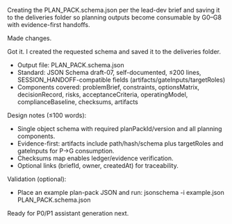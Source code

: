 Creating the PLAN_PACK.schema.json per the lead-dev brief and saving it to the deliveries folder so planning outputs become consumable by G0–G8 with evidence-first handoffs. 

Made changes.

Got it. I created the requested schema and saved it to the deliveries folder.

- Output file: PLAN_PACK.schema.json
- Standard: JSON Schema draft-07, self-documented, ≤200 lines, SESSION_HANDOFF-compatible fields (artifacts/gateInputs/targetRoles)
- Components covered: problemBrief, constraints, optionsMatrix, decisionRecord, risks, acceptanceCriteria, operatingModel, complianceBaseline, checksums, artifacts

Design notes (≤100 words):
- Single object schema with required planPackId/version and all planning components.
- Evidence-first: artifacts include path/hash/schema plus targetRoles and gateInputs for P→G consumption.
- Checksums map enables ledger/evidence verification.
- Optional links (briefId, owner, createdAt) for traceability.

Validation (optional):
- Place an example plan-pack JSON and run:
  jsonschema -i example.json PLAN_PACK.schema.json

Ready for P0/P1 assistant generation next.